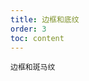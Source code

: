 ```yaml
---
title: 边框和底纹
order: 3
toc: content
---
```


<code src='../examples/Striped.tsx' description='通过`striped`显示交错底纹, 用于区分不同行数据, 设置`bordered`添加表格的边框线'>边框和斑马纹</code>
